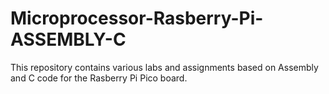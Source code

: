 # Microprocessor-Rasberry-Pi-ASSEMBLY-C
This repository contains various labs and assignments based on Assembly and C code for the Rasberry Pi Pico board.
